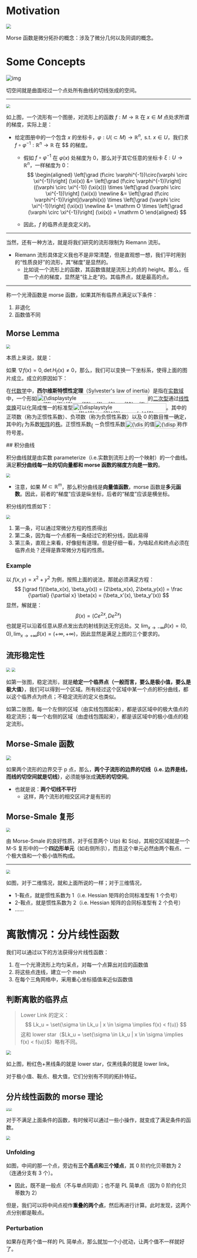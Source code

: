 # Motivation

<img src="https://gitlab.com/mtdickens1998/mtd-images/-/raw/main/img/2024/05/21_22_28_37_202405212228821.png" style="zoom: 80%;" />

Morse 函数是微分拓扑的概念：涉及了微分几何以及同调的概念。

# Some Concepts

<img src="https://gitlab.com/mtdickens1998/mtd-images/-/raw/main/img/2024/05/21_22_36_37_202405212236190.png" alt="img"  />

切空间就是曲面经过一个点处所有曲线的切线张成的空间。

---

<img src="https://gitlab.com/mtdickens1998/mtd-images/-/raw/main/img/2024/05/22_10_8_37_202405221008263.png" style="zoom: 67%;" />

如上图，一个流形有一个图册，对流形上的函数 $f: M \to \mathbb R$ 在 $x \in M$ 点处求所谓的梯度，实际上是：

- 给定图册中的一个包含 $x$ 的坐标卡，$\varphi: U (\subset M) \to \mathbb R^n, \text{ s.t. }x \in U$，我们求 $f \circ \varphi^{-1}: \mathbb R^n \to \mathbb R$ 在 $$ 的梯度。

    - 假如 $f \circ \varphi^{-1}$ 在 $\varphi(x)$ 处梯度为 0，那么对于其它任意的坐标卡 $\xi: U \to \mathbb R^n$，一样梯度为 0：
        $$
        \begin{aligned}
        \left[\grad (f\circ \varphi^{-1})\circ(\varphi \circ \xi^{-1})\right] (\xi(x)) &= \left[\grad (f\circ \varphi^{-1})\right]((\varphi \circ \xi^{-1}) (\xi(x))) \times \left[\grad (\varphi \circ \xi^{-1})\right] (\xi(x)) \newline
        &= \left[\grad (f\circ \varphi^{-1})\right](\varphi(x)) \times \left[\grad (\varphi \circ \xi^{-1})\right] (\xi(x)) \newline
        &= \mathrm O \times \left[\grad (\varphi \circ \xi^{-1})\right] (\xi(x)) = \mathrm O
        \end{aligned}
        $$

    - 因此，$f$ 的临界点是良定义的。

---

当然，还有一种方法，就是将我们研究的流形限制为 Riemann 流形。

- Riemann 流形具体定义我也不是非常清楚，但是直观想一想，我们平时用到的“性质良好”的流形，其“梯度”是显然的。
    - 比如说一个流形上的函数，其函数值就是流形上的点的 height。那么，任意一个点的梯度，显然是“往上走”的。其临界点，就是最高的点。

---

称一个光滑函数是 morse 函数，如果其所有临界点满足以下条件：

1. 非退化
2. 函数值不同

## Morse Lemma

<img src="https://gitlab.com/mtdickens1998/mtd-images/-/raw/main/img/2024/05/22_10_13_45_202405221013809.png" style="zoom: 67%;" />

本质上来说，就是：

如果 $\nabla f(\mathrm x) = 0, \det H_f(\mathrm x) \neq 0$，那么，我们可以变换一下坐标系，使得上面的图片成立。成立的原因如下：

 <p>在<a href="/wiki/%E4%BB%A3%E6%95%B0%E5%AD%A6" class="mw-redirect" title="代数学">代数学</a>中，<b>西尔维斯特惯性定理</b>（<span lang="en">Sylvester's law of inertia</span>）是指在<a href="/wiki/%E5%AE%9E%E6%95%B0%E5%9F%9F" class="mw-redirect" title="实数域">实数域</a>中，一个形如<span class="mwe-math-element"><span class="mwe-math-mathml-inline mwe-math-mathml-a11y" style="display: none;"><math xmlns="http://www.w3.org/1998/Math/MathML" alttext="{\displaystyle a_{11}x_{1}^{2}+a_{12}x_{1}x_{2}+a_{13}x_{1}x_{3}+...+a_{nn}x_{n}^{2}}">
  <semantics>
    <mrow class="MJX-TeXAtom-ORD">
      <mstyle displaystyle="true" scriptlevel="0">
        <msub>
          <mi>a</mi>
          <mrow class="MJX-TeXAtom-ORD">
            <mn>11</mn>
          </mrow>
        </msub>
        <msubsup>
          <mi>x</mi>
          <mrow class="MJX-TeXAtom-ORD">
            <mn>1</mn>
          </mrow>
          <mrow class="MJX-TeXAtom-ORD">
            <mn>2</mn>
          </mrow>
        </msubsup>
        <mo>+</mo>
        <msub>
          <mi>a</mi>
          <mrow class="MJX-TeXAtom-ORD">
            <mn>12</mn>
          </mrow>
        </msub>
        <msub>
          <mi>x</mi>
          <mrow class="MJX-TeXAtom-ORD">
            <mn>1</mn>
          </mrow>
        </msub>
        <msub>
          <mi>x</mi>
          <mrow class="MJX-TeXAtom-ORD">
            <mn>2</mn>
          </mrow>
        </msub>
        <mo>+</mo>
        <msub>
          <mi>a</mi>
          <mrow class="MJX-TeXAtom-ORD">
            <mn>13</mn>
          </mrow>
        </msub>
        <msub>
          <mi>x</mi>
          <mrow class="MJX-TeXAtom-ORD">
            <mn>1</mn>
          </mrow>
        </msub>
        <msub>
          <mi>x</mi>
          <mrow class="MJX-TeXAtom-ORD">
            <mn>3</mn>
          </mrow>
        </msub>
        <mo>+</mo>
        <mo>.</mo>
        <mo>.</mo>
        <mo>.</mo>
        <mo>+</mo>
        <msub>
          <mi>a</mi>
          <mrow class="MJX-TeXAtom-ORD">
            <mi>n</mi>
            <mi>n</mi>
          </mrow>
        </msub>
        <msubsup>
          <mi>x</mi>
          <mrow class="MJX-TeXAtom-ORD">
            <mi>n</mi>
          </mrow>
          <mrow class="MJX-TeXAtom-ORD">
            <mn>2</mn>
          </mrow>
        </msubsup>
      </mstyle>
    </mrow>
    <annotation encoding="application/x-tex">{\displaystyle a_{11}x_{1}^{2}+a_{12}x_{1}x_{2}+a_{13}x_{1}x_{3}+...+a_{nn}x_{n}^{2}}</annotation>
  </semantics>
</math></span><img src="https://wikimedia.org/api/rest_v1/media/math/render/svg/874b316b81951969793ab2f46d79ef285d0f0f0f" class="mwe-math-fallback-image-inline mw-invert" aria-hidden="true" style="vertical-align: -1.005ex; width:39.619ex; height:3.176ex;" alt="{\displaystyle a_{11}x_{1}^{2}+a_{12}x_{1}x_{2}+a_{13}x_{1}x_{3}+...+a_{nn}x_{n}^{2}}"></span>的<a href="/wiki/%E4%BA%8C%E6%AC%A1%E5%9E%8B" title="二次型">二次型</a>通过<a href="/wiki/%E7%BA%BF%E6%80%A7%E5%8F%98%E6%8D%A2" class="mw-redirect" title="线性变换">线性变换</a>可以化简成惟一的标准型<span class="mwe-math-element"><span class="mwe-math-mathml-inline mwe-math-mathml-a11y" style="display: none;"><math xmlns="http://www.w3.org/1998/Math/MathML" alttext="{\displaystyle y_{1}^{2}+y_{2}^{2}+...+y_{p}^{2}-y_{p+1}^{2}-....-y_{r}^{2}}">
  <semantics>
    <mrow class="MJX-TeXAtom-ORD">
      <mstyle displaystyle="true" scriptlevel="0">
        <msubsup>
          <mi>y</mi>
          <mrow class="MJX-TeXAtom-ORD">
            <mn>1</mn>
          </mrow>
          <mrow class="MJX-TeXAtom-ORD">
            <mn>2</mn>
          </mrow>
        </msubsup>
        <mo>+</mo>
        <msubsup>
          <mi>y</mi>
          <mrow class="MJX-TeXAtom-ORD">
            <mn>2</mn>
          </mrow>
          <mrow class="MJX-TeXAtom-ORD">
            <mn>2</mn>
          </mrow>
        </msubsup>
        <mo>+</mo>
        <mo>.</mo>
        <mo>.</mo>
        <mo>.</mo>
        <mo>+</mo>
        <msubsup>
          <mi>y</mi>
          <mrow class="MJX-TeXAtom-ORD">
            <mi>p</mi>
          </mrow>
          <mrow class="MJX-TeXAtom-ORD">
            <mn>2</mn>
          </mrow>
        </msubsup>
        <mo>−<!-- − --></mo>
        <msubsup>
          <mi>y</mi>
          <mrow class="MJX-TeXAtom-ORD">
            <mi>p</mi>
            <mo>+</mo>
            <mn>1</mn>
          </mrow>
          <mrow class="MJX-TeXAtom-ORD">
            <mn>2</mn>
          </mrow>
        </msubsup>
        <mo>−<!-- − --></mo>
        <mo>.</mo>
        <mo>.</mo>
        <mo>.</mo>
        <mo>.</mo>
        <mo>−<!-- − --></mo>
        <msubsup>
          <mi>y</mi>
          <mrow class="MJX-TeXAtom-ORD">
            <mi>r</mi>
          </mrow>
          <mrow class="MJX-TeXAtom-ORD">
            <mn>2</mn>
          </mrow>
        </msubsup>
      </mstyle>
    </mrow>
    <annotation encoding="application/x-tex">{\displaystyle y_{1}^{2}+y_{2}^{2}+...+y_{p}^{2}-y_{p+1}^{2}-....-y_{r}^{2}}</annotation>
  </semantics>
</math></span><img src="https://wikimedia.org/api/rest_v1/media/math/render/svg/278e4e434124054347184f2f96f1a91af737b45c" class="mwe-math-fallback-image-inline mw-invert" aria-hidden="true" style="vertical-align: -1.338ex; width:33.309ex; height:3.509ex;" alt="{\displaystyle y_{1}^{2}+y_{2}^{2}+...+y_{p}^{2}-y_{p+1}^{2}-....-y_{r}^{2}}"></span>。其中的正项数（称为正惯性系数）、负项数（称为负惯性系数）以及 0 的数目惟一确定，其中的<span class="mwe-math-element"><span class="mwe-math-mathml-inline mwe-math-mathml-a11y" style="display: none;"><math xmlns="http://www.w3.org/1998/Math/MathML" alttext="{\displaystyle r}">
  <semantics>
    <mrow class="MJX-TeXAtom-ORD">
      <mstyle displaystyle="true" scriptlevel="0">
        <mi>r</mi>
      </mstyle>
    </mrow>
    <annotation encoding="application/x-tex">{\displaystyle r}</annotation>
  </semantics>
</math></span><img src="https://wikimedia.org/api/rest_v1/media/math/render/svg/0d1ecb613aa2984f0576f70f86650b7c2a132538" class="mwe-math-fallback-image-inline mw-invert" aria-hidden="true" style="vertical-align: -0.338ex; width:1.049ex; height:1.676ex;" alt="{\displaystyle r}"></span>为系数<a href="/wiki/%E7%9F%A9%E9%98%B5" title="矩阵">矩阵</a>的<a href="/wiki/%E7%A7%A9" class="mw-disambig" title="秩">秩</a>。正惯性系数<span class="mwe-math-element"><span class="mwe-math-mathml-inline mwe-math-mathml-a11y" style="display: none;"><math xmlns="http://www.w3.org/1998/Math/MathML" alttext="{\displaystyle p}">
  <semantics>
    <mrow class="MJX-TeXAtom-ORD">
      <mstyle displaystyle="true" scriptlevel="0">
        <mi>p</mi>
      </mstyle>
    </mrow>
    <annotation encoding="application/x-tex">{\displaystyle p}</annotation>
  </semantics>
</math></span><img src="https://wikimedia.org/api/rest_v1/media/math/render/svg/81eac1e205430d1f40810df36a0edffdc367af36" class="mwe-math-fallback-image-inline mw-invert" aria-hidden="true" style="vertical-align: -0.671ex; margin-left: -0.089ex; width:1.259ex; height:2.009ex;" alt="{\displaystyle p}"></span>－负惯性系数<span class="mwe-math-element"><span class="mwe-math-mathml-inline mwe-math-mathml-a11y" style="display: none;"><math xmlns="http://www.w3.org/1998/Math/MathML" alttext="{\displaystyle (r-p)}">
  <semantics>
    <mrow class="MJX-TeXAtom-ORD">
      <mstyle displaystyle="true" scriptlevel="0">
        <mo stretchy="false">(</mo>
        <mi>r</mi>
        <mo>−<!-- − --></mo>
        <mi>p</mi>
        <mo stretchy="false">)</mo>
      </mstyle>
    </mrow>
    <annotation encoding="application/x-tex">{\displaystyle (r-p)}</annotation>
  </semantics>
</math></span><img src="https://wikimedia.org/api/rest_v1/media/math/render/svg/147bf5ac299b662ce0a8950cafcb20cb331c88f2" class="mwe-math-fallback-image-inline mw-invert" aria-hidden="true" style="vertical-align: -0.838ex; width:6.868ex; height:2.843ex;" alt="{\displaystyle (r-p)}"></span>的值<span class="mwe-math-element"><span class="mwe-math-mathml-inline mwe-math-mathml-a11y" style="display: none;"><math xmlns="http://www.w3.org/1998/Math/MathML" alttext="{\displaystyle (2p-r)}">
  <semantics>
    <mrow class="MJX-TeXAtom-ORD">
      <mstyle displaystyle="true" scriptlevel="0">
        <mo stretchy="false">(</mo>
        <mn>2</mn>
        <mi>p</mi>
        <mo>−<!-- − --></mo>
        <mi>r</mi>
        <mo stretchy="false">)</mo>
      </mstyle>
    </mrow>
    <annotation encoding="application/x-tex">{\displaystyle (2p-r)}</annotation>
  </semantics>
</math></span><img src="https://wikimedia.org/api/rest_v1/media/math/render/svg/e3f3991bf25064ad53405e00c6e2694ff8d6a83d" class="mwe-math-fallback-image-inline mw-invert" aria-hidden="true" style="vertical-align: -0.838ex; width:8.03ex; height:2.843ex;" alt="{\displaystyle (2p-r)}"></span>称作符号差。
</p>
## 积分曲线

积分曲线就是由实数 parameterize（i.e.实数到流形上的一个映射）的一个曲线。满足**积分曲线每一处的切向量都和 morse 函数的梯度方向是一致的**。

<img src="https://gitlab.com/mtdickens1998/mtd-images/-/raw/main/img/2024/05/26_20_14_45_202405262014531.png" style="zoom: 67%;" />

- 注意，如果 $M \subset \mathbb R^m$，那么积分曲线是**向量值函数**，morse 函数是**多元函数**。因此，前者的“梯度”应该是纵坐标，后者的“梯度”应该是横坐标。

积分线的性质如下：

<img src="https://gitlab.com/mtdickens1998/mtd-images/-/raw/main/img/2024/05/26_20_11_10_202405262011281.png" style="zoom: 67%;" />

1. 第一条，可以通过常微分方程的性质得出
2. 第二条，因为每一个点都有一条经过它的积分线，因此易得
3. 第三条，直观上来看，好像挺有道理。但是仔细一看，为啥起点和终点必须在临界点处？还得是靠常微分方程的性质。

### Example

以 $f(x,y) = x^2 + y^2$ 为例，按照上面的说法，那就必须满足方程：
$$
[\grad f](\beta_x(x), \beta_y(x)) = (2\beta_x(x), 2\beta_y(x)) = \frac {\partial} {\partial x} \beta(x) = (\beta_x'(x), \beta_y'(x))
$$
显然，解就是：
$$
\beta(x) = (C e^{2x}, D e^{2x})
$$
也就是可以沿着任意从原点发出去的射线到达无穷远处。又 $\lim_{x \to -\infty}\beta(x) = (0,0), \lim_{x \to +\infty}\beta(x) = (+\infty, +\infty)$，因此显然是满足上图的三个要求的。

## 流形稳定性

<img src="https://gitlab.com/mtdickens1998/mtd-images/-/raw/main/img/2024/05/26_20_43_4_202405262043650.png" style="zoom: 67%;" />

<img src="https://gitlab.com/mtdickens1998/mtd-images/-/raw/main/img/2024/05/26_20_48_37_202405262048877.png" style="zoom: 67%;" />

如第一张图，稳定流形，就是**给定一个临界点（一般而言，要么是极小值，要么是极大值）**，我们可以得到一个区域。所有经过这个区域中某一个点的积分曲线，都以这个临界点为终点；不稳定流形的定义也类似。

如第二张图，每一个左侧的区域（由实线包围起来），都是该区域中的极大值点的稳定流形；每一个右侧的区域（由虚线包围起来），都是该区域中的极小值点的稳定流形。

## Morse-Smale 函数

<img src="https://gitlab.com/mtdickens1998/mtd-images/-/raw/main/img/2024/05/26_21_1_55_202405262101426.png" style="zoom: 80%;" />

如果两个流形的边界交于 p 点，那么，**两个子流形的边界的切线（i.e. 边界是线，而线的切空间就是切线）**，必须能够张成**流形的切空间**。

- 也就是说：**两个切线不平行**
    - 这样，两个流形的相交区间才是有形的

## Morse-Smale 复形

<img src="https://gitlab.com/mtdickens1998/mtd-images/-/raw/main/img/2024/05/26_21_25_13_202405262125342.png" style="zoom: 67%;" />

由 Morse-Smale 的良好性质，对于任意两个 U(p) 和 S(q)，其相交区域就是一个 M-S 复形中的一个**四边形单元**（如右侧所示），而且这个单元必然由两个鞍点、一个极大值和一个极小值所构成。

---

<img src="https://gitlab.com/mtdickens1998/mtd-images/-/raw/main/img/2024/05/26_22_50_44_202405262250982.png" style="zoom:67%;" />

如图，对于二维情况，就和上面所说的一样；对于三维情况，

- 1-鞍点，就是惯性系数为 1（i.e. Hessian 矩阵的合同标准型有 1 个负号）
- 2-鞍点，就是惯性系数为 2（i.e. Hessian 矩阵的合同标准型有 2 个负号）
- ……

# 离散情况：分片线性函数

我们可以通过以下的方法获得分片线性函数：

1. 在一个光滑流形上均匀采点，对每一个点算出对应的函数值
2. 将这些点连线，建立一个 mesh
3. 在每个三角网格中，采用重心坐标插值来近似函数值

## 判断离散的临界点

> Lower Link 的定义：
> $$
> Lk_u = \set{\sigma \in Lk_u | x \in \sigma \implies f(x) < f(u)}
> $$
> 这和 lower star（$Lk_u = \set{\sigma \in Lk_u | x \in \sigma \implies f(x) < f(u)}$）略有不同。

<img src="https://gitlab.com/mtdickens1998/mtd-images/-/raw/main/img/2024/05/27_1_15_41_202405270115970.png" style="zoom:80%;" />

如上图，粉红色+黑线条的就是 lower star，仅黑线条的就是 lower link。

对于极小值、鞍点、极大值，它们分别有不同的拓扑特征。

## 分片线性函数的 morse 理论

<img src="https://gitlab.com/mtdickens1998/mtd-images/-/raw/main/img/2024/05/27_1_21_50_202405270121874.png" style="zoom: 50%;" /><img src="https://gitlab.com/mtdickens1998/mtd-images/-/raw/main/img/2024/05/27_1_21_26_202405270121820.png" style="zoom: 50%;" />

对于不满足上面条件的函数，有时候可以通过一些小操作，就变成了满足条件的函数。

<img src="https://gitlab.com/mtdickens1998/mtd-images/-/raw/main/img/2024/05/27_1_25_47_202405270125190.png" style="zoom:67%;" />

### Unfolding

如图，中间的那一个点，旁边有**三个高点和三个矮点**，其 0 阶约化贝蒂数为 2（连通分支有 3 个）。

- 因此，既不是一般点（不与单点同调）；也不是 PL 简单点（因为 0 阶约化贝蒂数为 2）

但是，我们可以将中间点视作**重叠的两个点**，然后再进行计算。此时发现，这两个点分别都是鞍点。

### Perturbation

如果存在两个值一样的 PL 简单点，那么就加一个小扰动，让两个值不一样就好了。
